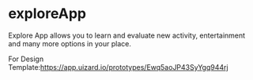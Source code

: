 # exploreApp
Explore App allows you to learn and evaluate new activity, entertainment and many more options in your place.

For Design Template:https://app.uizard.io/prototypes/Ewq5aoJP43SyYgq944rj
